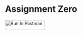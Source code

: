 # Assignment Zero

[<img src="https://run.pstmn.io/button.svg" alt="Run In Postman" style="width: 128px; height: 32px;">](https://app.getpostman.com/run-collection/41496288-1586a80d-19c4-41cb-8ff7-b10d60ad2669?action=collection%2Ffork&source=rip_markdown&collection-url=entityId%3D41496288-1586a80d-19c4-41cb-8ff7-b10d60ad2669%26entityType%3Dcollection%26workspaceId%3Dcc3bad96-7c40-4ea9-beba-0873405461fa#?env%5Braphael-hw0%5D=W3sia2V5IjoiYm9va190aXRsZSIsInZhbHVlIjoiVHVyaW5nIiwiZW5hYmxlZCI6dHJ1ZSwidHlwZSI6ImRlZmF1bHQiLCJzZXNzaW9uVmFsdWUiOiJUdXJpbmciLCJjb21wbGV0ZVNlc3Npb25WYWx1ZSI6IlR1cmluZyIsInNlc3Npb25JbmRleCI6MH0seyJrZXkiOiJib29rX2lkIiwidmFsdWUiOiIiLCJlbmFibGVkIjp0cnVlLCJ0eXBlIjoiZGVmYXVsdCIsInNlc3Npb25WYWx1ZSI6IlFuVVBCQUFBUUJBSiIsImNvbXBsZXRlU2Vzc2lvblZhbHVlIjoiUW5VUEJBQUFRQkFKIiwic2Vzc2lvbkluZGV4IjoxfV0=)
